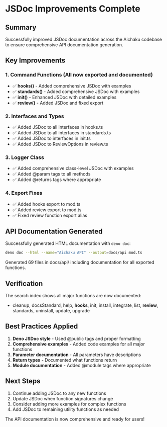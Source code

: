 # JSDoc Improvements Complete

## Summary

Successfully improved JSDoc documentation across the Aichaku codebase to ensure comprehensive API documentation generation.

## Key Improvements

### 1. Command Functions (All now exported and documented)
- ✅ **hooks()** - Added comprehensive JSDoc with examples
- ✅ **standards()** - Added comprehensive JSDoc with examples  
- ✅ **init()** - Enhanced JSDoc with detailed examples
- ✅ **review()** - Added JSDoc and fixed export

### 2. Interfaces and Types
- ✅ Added JSDoc to all interfaces in hooks.ts
- ✅ Added JSDoc to all interfaces in standards.ts
- ✅ Added JSDoc to interfaces in init.ts
- ✅ Added JSDoc to ReviewOptions in review.ts

### 3. Logger Class
- ✅ Added comprehensive class-level JSDoc with examples
- ✅ Added @param tags to all methods
- ✅ Added @returns tags where appropriate

### 4. Export Fixes
- ✅ Added hooks export to mod.ts
- ✅ Added review export to mod.ts
- ✅ Fixed review function export alias

## API Documentation Generated

Successfully generated HTML documentation with `deno doc`:
```bash
deno doc --html --name="Aichaku API" --output=docs/api mod.ts
```

Generated 69 files in docs/api/ including documentation for all exported functions.

## Verification

The search index shows all major functions are now documented:
- cleanup, docsStandard, help, **hooks**, init, install, integrate, list, **review**, standards, uninstall, update, upgrade

## Best Practices Applied

1. **Deno JSDoc style** - Used @public tags and proper formatting
2. **Comprehensive examples** - Added code examples for all major functions
3. **Parameter documentation** - All parameters have descriptions
4. **Return types** - Documented what functions return
5. **Module documentation** - Added @module tags where appropriate

## Next Steps

1. Continue adding JSDoc to any new functions
2. Update JSDoc when function signatures change
3. Consider adding more examples for complex functions
4. Add JSDoc to remaining utility functions as needed

The API documentation is now comprehensive and ready for users!